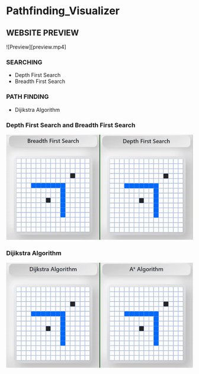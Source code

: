 # Pathfinding_Visualizer

## WEBSITE PREVIEW

![Preview][preview.mp4]

### SEARCHING 

- Depth First Search
- Breadth First Search

### PATH FINDING 

- Dijikstra Algorithm


### Depth First Search and Breadth First Search

![Preview](visual1.gif)

### Dijikstra Algorithm 

![Preview](visual2.gif)





[def]: preview.mp4
